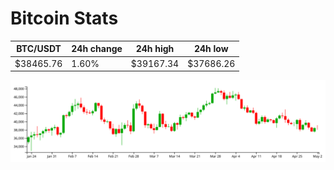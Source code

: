 # Bitcoin Stats

BTC/USDT|24h change|24h high|24h low|
|---|---|---|---|
|$38465.76|1.60%|$39167.34|$37686.26|

<img src="./chart.svg">
